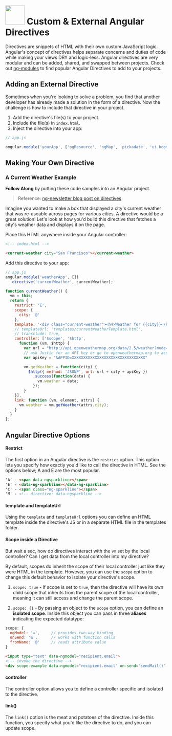 # <img src="https://cloud.githubusercontent.com/assets/7833470/10899314/63829980-8188-11e5-8cdd-4ded5bcb6e36.png" height="60"> Custom & External Angular Directives

Directives are snippets of HTML with their own custom JavaScript logic. Angular's concept of directives helps separate concerns and duties of code while making your views DRY and logic-less. Angular directives are very modular and can be added, shared, and swapped between projects. Check out <a href="http://ngmodules.org" target="_blank">ng-modules</a> to find popular Angular Directives to add to your projects.

## Adding an External Directive

Sometimes when you're looking to solve a problem, you find that another developer has already made a solution in the form of a directive. Now the challenge is how to include that directive in your project.

1. Add the directive's file(s) to your project.
2. Include the file(s) in `index.html`.
3. Inject the directive into your app:

  ```js
  // app.js

  angular.module('yourApp', ['ngResource', 'ngMap', 'pickadate', 'ui.bootstrap']);
  ```

## Making Your Own Directive

### A Current Weather Example

**Follow Along** by putting these code samples into an Angular project.

> Reference: <a href="http://www.ng-newsletter.com/posts/directives.html" target="_blank">ng-newsletter blog post on directives</a>

Imagine you wanted to make a box that displayed a city's current weather that was re-useable across pages for various cities. A directive would be a great solution! Let's look at how you'd build this directive that fetches a city's weather data and displays it on the page.

Place this HTML anywhere inside your Angular controller:

```html
<!-- index.html -->

<current-weather city="San Francisco"></current-weather>
```

Add this directive to your app:

```js
// app.js
angular.module('weatherApp', [])
  .directive('currentWeather', currentWeather);

function currentWeather() {
  vm = this;
  return {
    restrict: 'E',
    scope: {
      city: '@'
    },
    template: '<div class="current-weather"><h4>Weather for {{city}}</h4>{{weather.main.temp}}</div>',
    // templateUrl: 'templates/currentWeatherTemplate.html',
    // transclude: true,
    controller: ['$scope', '$http',
      function (vm, $http) {
        var url = "http://api.openweathermap.org/data/2.5/weather?mode=json&cnt=7&units=imperial&callback=JSON_CALLBACK&q=";
        // ask Justin for an API key or go to openweathermap.org to acquire your own!
        var apiKey = "&APPID=XXXXXXXXXXXXXXXXXXXXXXXXXXXXXXXX"

        vm.getWeather = function(city) {
          $http({ method: 'JSONP', url: url + city + apiKey })
            .success(function(data) {
              vm.weather = data;
            });
        }
    }],
    link: function (vm, element, attrs) {
      vm.weather = vm.getWeather(attrs.city);
    }
  }
};
```

## Angular Directive Options

#### Restrict

The first option in an Angular directive is the `restrict` option. This option lets you specify how exactly you'd like to call the directive in HTML. See the options below; A and E are the most popular.

```html
'A' - <span data-ngsparkline></span>
'E' - <data-ng-sparkline></data-ng-sparkline>
'C' - <span class="ng-sparkline"></span>
'M' - <!-- directive: data-ngsparkline -->
```

#### template and templateUrl

Using the `template` and `templateUrl` options you can define an HTML template inside the directive's JS or in a separate HTML file in the templates folder.

#### Scope inside a Directive

But wait a sec, how do directives interact with the `vm` set by the local controller? Can I get data from the local controller into my directive?

By default, scopes do inherit the scope of their local controller just like they were HTML in the template. However, you can use the `scope` option to change this default behavior to isolate your directive's scope.

1. `scope: true` - If scope is set to `true`, then the directive will have its own child scope that inherits from the parent scope of the local controller, meaning it can still access and change the parent scope.

2. `scope: {}` - By passing an object to the `scope` option, you can define an **isolated scope**. Inside this object you can pass in three **aliases** indicating the expected datatype:

  ```js
  scope: {
    ngModel: '=',     // provides two-way binding
    onSend: '&',      // works with function calls
    fromName: '@'     // reads attribute value
  }
  ```

  ```html
  <input type="text" data-ngmodel="recipient.email">
  <!-- invoke the directive -->
  <div scope-example data-ngmodel="recipient.email" on-send="sendMail()" from-name="ari@fullstack.io">
  ```

#### controller

The controller option allows you to define a controller specific and isolated to the directive.

#### link()

The `link()` option is the meat and potatoes of the directive. Inside this function, you specify what you'd like the directive to do, and you can update scope.

